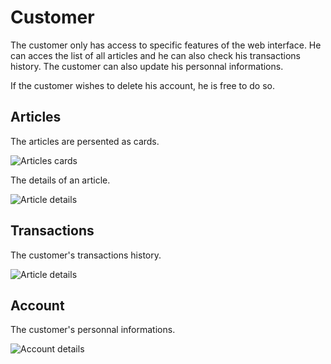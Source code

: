 # Customer

The customer only has access to specific features of the web interface. He can acces the list of all articles and he can also check his transactions history. The customer can also update his personnal informations.

If the customer wishes to delete his account, he is free to do so.

## Articles

The articles are persented as cards.

<img :src="$withBase('/customer/cards.png')" alt="Articles cards">

The details of an article.

<img :src="$withBase('/customer/details.png')" alt="Article details">

## Transactions

The customer's transactions history.

<img :src="$withBase('/customer/transactions.png')" alt="Article details">

## Account

The customer's personnal informations.

<img :src="$withBase('/customer/account.png')" alt="Account details">